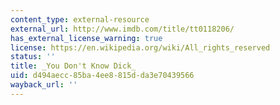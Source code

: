 ```yaml
---
content_type: external-resource
external_url: http://www.imdb.com/title/tt0118206/
has_external_license_warning: true
license: https://en.wikipedia.org/wiki/All_rights_reserved
status: ''
title: _You Don't Know Dick_
uid: d494aecc-85ba-4ee8-815d-da3e70439566
wayback_url: ''
---
```

